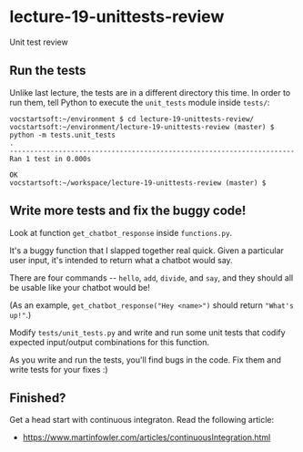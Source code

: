 # lecture-19-unittests-review

Unit test review

## Run the tests

Unlike last lecture, the tests are in a different directory this time. In
order to run them, tell Python to execute the `unit_tests` module inside `tests/`:

```
vocstartsoft:~/environment $ cd lecture-19-unittests-review/
vocstartsoft:~/environment/lecture-19-unittests-review (master) $ python -m tests.unit_tests
.
----------------------------------------------------------------------
Ran 1 test in 0.000s

OK
vocstartsoft:~/workspace/lecture-19-unittests-review (master) $
```

## Write more tests and fix the buggy code!

Look at function `get_chatbot_response` inside `functions.py`.

It's a buggy function that I slapped together real quick. Given a particular
user input, it's intended to return what a chatbot would say.

There are four commands -- `hello`, `add`, `divide`, and `say`, and they should
all be usable like your chatbot would be!

(As an example, `get_chatbot_response("Hey <name>")` should return `"What's up!"`.)

Modify `tests/unit_tests.py` and write and run some unit tests that
codify expected input/output combinations for this function.

As you write and run the tests, you'll find bugs in the code. Fix them and
write tests for your fixes :)

## Finished?

Get a head start with continuous integraton. Read the following article:
* https://www.martinfowler.com/articles/continuousIntegration.html
